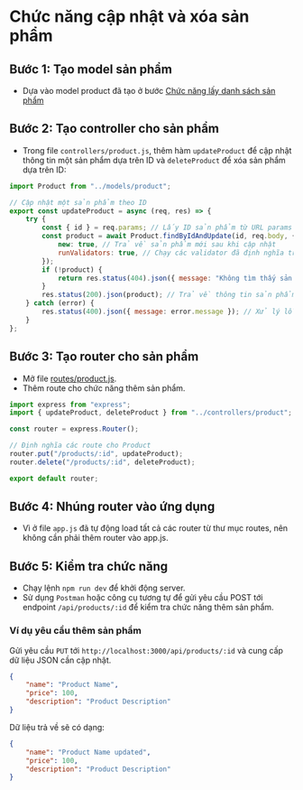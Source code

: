 # Chức năng cập nhật và xóa sản phẩm

## Bước 1: Tạo model sản phẩm

-   Dựa vào model product đã tạo ở bước [Chức năng lấy danh sách sản phẩm](./danh-sach-san-pham.md)

## Bước 2: Tạo controller cho sản phẩm

-   Trong file `controllers/product.js`, thêm hàm `updateProduct` để cập nhật thông tin một sản phẩm dựa trên ID và `deleteProduct` để xóa sản phẩm dựa trên ID:

```javascript
import Product from "../models/product";

// Cập nhật một sản phẩm theo ID
export const updateProduct = async (req, res) => {
    try {
        const { id } = req.params; // Lấy ID sản phẩm từ URL params
        const product = await Product.findByIdAndUpdate(id, req.body, {
            new: true, // Trả về sản phẩm mới sau khi cập nhật
            runValidators: true, // Chạy các validator đã định nghĩa trong schema
        });
        if (!product) {
            return res.status(404).json({ message: "Không tìm thấy sản phẩm nào" }); // Trả về lỗi nếu không tìm thấy sản phẩm
        }
        res.status(200).json(product); // Trả về thông tin sản phẩm sau khi cập nhật
    } catch (error) {
        res.status(400).json({ message: error.message }); // Xử lý lỗi và trả về phản hồi lỗi
    }
};
```

## Bước 3: Tạo router cho sản phẩm

-   Mở file [routes/product.js](../../routes/product).
-   Thêm route cho chức năng thêm sản phẩm.

```javascript
import express from "express";
import { updateProduct, deleteProduct } from "../controllers/product";

const router = express.Router();

// Định nghĩa các route cho Product
router.put("/products/:id", updateProduct);
router.delete("/products/:id", deleteProduct);

export default router;
```

## Bước 4: Nhúng router vào ứng dụng

-   Vì ở file `app.js` đã tự động load tất cả các router từ thư mục routes, nên không cần phải thêm router vào app.js.

## Bước 5: Kiểm tra chức năng

-   Chạy lệnh `npm run dev` để khởi động server.
-   Sử dụng `Postman` hoặc công cụ tương tự để gửi yêu cầu POST tới endpoint `/api/products/:id` để kiểm tra chức năng thêm sản phẩm.

### Ví dụ yêu cầu thêm sản phẩm

Gửi yêu cầu `PUT` tới `http://localhost:3000/api/products/:id` và cung cấp dữ liệu JSON cần cập nhật.

```json
{
    "name": "Product Name",
    "price": 100,
    "description": "Product Description"
}
```

Dữ liệu trả về sẽ có dạng:

```json
{
    "name": "Product Name updated",
    "price": 100,
    "description": "Product Description"
}
```
